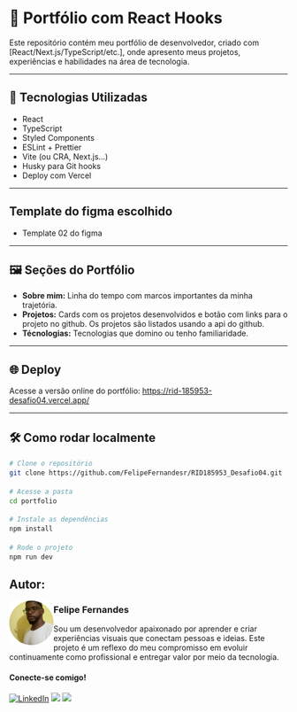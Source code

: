 # 💼 Portfólio com React Hooks

Este repositório contém meu portfólio de desenvolvedor, criado com [React/Next.js/TypeScript/etc.], onde apresento meus projetos, experiências e habilidades na área de tecnologia.

---

## 🚀 Tecnologias Utilizadas

- React
- TypeScript
- Styled Components
- ESLint + Prettier
- Vite (ou CRA, Next.js...)
- Husky para Git hooks
- Deploy com Vercel

---

## Template do figma escolhido

- Template 02 do figma

---

## 🖼️ Seções do Portfólio

- **Sobre mim:** Linha do tempo com marcos importantes da minha trajetória.
- **Projetos:** Cards com os projetos desenvolvidos e botão com links para o projeto no github.
  Os projetos são listados usando a api do github.
- **Técnologias:** Tecnologias que domino ou tenho familiaridade.

---

## 🌐 Deploy

Acesse a versão online do portfólio: https://rid-185953-desafio04.vercel.app/

---

## 🛠️ Como rodar localmente

```bash
# Clone o repositório
git clone https://github.com/FelipeFernandesr/RID185953_Desafio04.git

# Acesse a pasta
cd portfolio

# Instale as dependências
npm install

# Rode o projeto
npm run dev

```

## Autor:

<img  src="https://github.com/FelipeFernandesr/MuseuNacional/blob/main/img/AvatarFelipe.png"  width="80px" align="left" />

### Felipe Fernandes

Sou um desenvolvedor apaixonado por aprender e criar experiências visuais que conectam pessoas e ideias. Este projeto é um reflexo do meu compromisso em evoluir continuamente como profissional e entregar valor por meio da tecnologia.

#### Conecte-se comigo!

[![LinkedIn](https://img.shields.io/badge/linkedin-0A66C2?style=for-the-badge&logo=linkedin&logoColor=white)](https://www.linkedin.com/in/FelipeFernandesr)
<a href = "mailto:felipefrf9@gmail.com"><img src="https://img.shields.io/badge/Gmail-D14836?style=for-the-badge&logo=gmail&logoColor=white" target="_blank"></a>
<a href="https://api.whatsapp.com/send?l=pt_BR&phone=5521979086285" target="_blank"><img src="https://img.shields.io/badge/WhatsApp-25D366?style=for-the-badge&logo=whatsapp&logoColor=white" target="_blank"></a>
